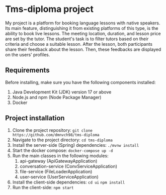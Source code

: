 # Tms-diploma project

My project is a platform for booking language lessons with native speakers. Its main feature, distinguishing it from existing platforms of this type, is the ability to book live lessons. The meeting location, duration, and lesson price are set by the tutor. The student's task is to filter tutors based on their criteria and choose a suitable lesson. After the lesson, both participants share their feedback about the lesson. Then, these feedbacks are displayed on the users' profiles.

## Requirements

Before installing, make sure you have the following components installed:

1. Java Development Kit (JDK) version 17 or above
2. Node.js and npm (Node Package Manager)
3. Docker

## Project installation
1. Clone the project repository: `git clone https://github.com/dmnvch98/tms-diploma`
2. Navigate to the project directory: `cd tms-diploma`
3. Install the server-side (Spring) dependencies: `./mvnw install`
4. Start the docker compose: `docker-compose up -d`
5. Run the main classes in the following modules:
   1. api-gateway (ApiGatewayApplication)
   2. conversation-service (ConvServiceApplication)
   3. file-service (FileLoaderApplication)
   4. user-service (UserServiceApplication)
6. Install the client-side dependencies: `cd ui` `npm install`
7. Run the client-side:  `npm start`



